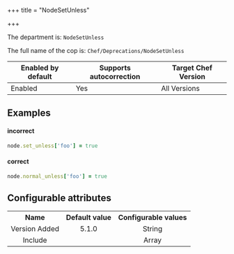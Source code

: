+++
title = "NodeSetUnless"

+++

<!-- This content is automatically generated. See https://github.com/chef/chef-web-docs/blob/main/generated/README.md -->

The department is: `NodeSetUnless`

The full name of the cop is: `Chef/Deprecations/NodeSetUnless`

| Enabled by default | Supports autocorrection | Target Chef Version |
| --- | --- | --- |
| Enabled | Yes | All Versions |

## Examples


#### incorrect

```ruby
node.set_unless['foo'] = true
```

#### correct

```ruby
node.normal_unless['foo'] = true
```

## Configurable attributes

<table>
<tbody><tr>
<th>Name</th>
<th>Default value</th>
<th>Configurable values</th>
</tr>
<tr>
<td style="text-align:center">Version Added</td>
<td style="text-align:center">5.1.0</td>
<td style="text-align:center">String</td>
</tr>
<tr><td style="text-align:center">Include</td>
<td style="text-align:center"><ul>
</ul>
</td>
<td style="text-align:center">Array</td>
</tr></tbody></table>
